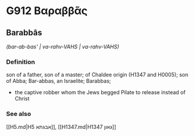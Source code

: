 # G912 Βαραββᾶς

## Barabbâs

_(bar-ab-bas' | va-rahv-VAHS | va-rahv-VAHS)_

### Definition

son of a father, son of a master; of Chaldee origin (H1347 and H0005); son of Abba; Bar-abbas, an Israelite; Barabbas; 

- the captive robber whom the Jews begged Pilate to release instead of Christ

### See also

[[H5.md|H5 אבגתא]], [[H1347.md|H1347 גאון]]
